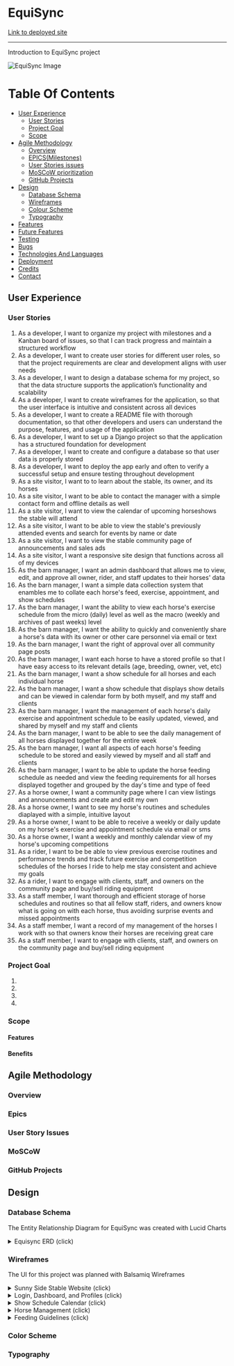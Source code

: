 # EquiSync
[Link to deployed site](https://)
<hr>
Introduction to EquiSync project

![EquiSync Image](./assets/...)

# Table Of Contents

-   [User Experience](#user-experience)
    -   [User Stories](#user-stories)
    -   [Project Goal](#project-goal)
    -   [Scope](#scope)
-   [Agile Methodology](#Agile-Methodology)
    -   [Overview](#overview)
    -   [EPICS(Milestones)](#epicsmilestones)
    -   [User Stories issues](#user-stories-issues)
    -   [MoSCoW prioritization](#moscow-prioritization)
    -   [GitHub Projects](#github-projects)
-   [Design](#design)
    -   [Database Schema](#Database-Schema)
    -   [Wireframes](#Wireframes)
    -   [Colour Scheme](#colour-scheme)
    -   [Typography](#Typography)
-   [Features](#features)
-   [Future Features](#future-features)
-   [Testing](#testing)
-   [Bugs](#Bugs)
-   [Technologies And Languages](#technologies-and-languages)
-   [Deployment](#deployment)
-   [Credits](#credits)
-   [Contact](#contact)


## User Experience

### User Stories

1. As a developer, I want to organize my project with milestones and a Kanban board of issues, so that I can track progress and maintain a structured workflow
2. As a developer, I want to create user stories for different user roles, so that the project requirements are clear and development aligns with user needs
3. As a developer, I want to design a database schema for my project, so that the data structure supports the application’s functionality and scalability
4. As a developer, I want to create wireframes for the application, so that the user interface is intuitive and consistent across all devices
5. As a developer, I want to create a README file with thorough documentation, so that other developers and users can understand the purpose, features, and usage of the application
6. As a developer, I want to set up a Django project so that the application has a structured foundation for development
7. As a developer, I want to create and configure a database so that user data is properly stored
8. As a developer, I want to deploy the app early and often to verify a successful setup and ensure testing throughout development
9. As a site visitor, I want to to learn about the stable, its owner, and its horses
10. As a site visitor, I want to be able to contact the manager with a simple contact form and offline details as well
11. As a site visitor, I want to view the calendar of upcoming horseshows the stable will attend
12. As a site visitor, I want to be able to view the stable's previously attended events and search for events by name or date
13. As a site visitor, I want to view the stable community page of announcements and sales ads
14. As a site visitor, I want a responsive site design that functions across all of my devices
15. As the barn manager, I want an admin dashboard that allows me to view, edit, and approve all owner, rider, and staff updates to their horses' data
16. As the barn manager, I want a simple data collection system that enambles me to collate each horse's feed, exercise, appointment, and show schedules
17. As the barn manager, I want the ability to view each horse's exercise schedule from the micro (daily) level as well as the macro (weekly and archives of past weeks) level
18. As the barn manager, I want the ability to quickly and conveniently share a horse's data with its owner or other care personnel via email or text
19. As the barn manager, I want the right of approval over all community page posts
20. As the barn manager, I want each horse to have a stored profile so that I have easy access to its relevant details (age, breeding, owner, vet, etc)
21. As the barn manager, I want a show schedule for all horses and each individual horse
22. As the barn manager, I want a show schedule that displays show details and can be viewed in calendar form by both myself, and my staff and clients
23. As the barn manager, I want the management of each horse's daily exercise and appointment schedule to be easily updated, viewed, and shared by myself and my staff and clients
24. As the barn manager, I want to be able to see the daily management of all horses displayed together for the entire week
25. As the barn manager, I want all aspects of each horse's feeding schedule to be stored and easily viewed by myself and all staff and clients
26. As the barn manager, I want to be able to update the horse feeding schedule as needed and view the feeding requirements for all horses displayed together and grouped by the day's time and type of feed
27. As a horse owner, I want a community page where I can view listings and announcements and create and edit my own
28. As a horse owner, I want to see my horse's routines and schedules diaplayed with a simple, intuitive layout
29. As a horse owner, I want to be able to receive a weekly or daily update on my horse's exercise and appointment schedule via email or sms
30. As a horse owner, I want a weekly and monthly calendar view of my horse's upcoming competitions
31. As a rider, I want to be be able to view previous exercise routines and performance trends and track future exercise and competition schedules of the horses I ride to help me stay consistent and achieve my goals
32. As a rider, I want to engage with clients, staff, and owners on the community page and buy/sell riding equipment
33. As a staff member, I want thorough and efficient storage of horse schedules and routines so that all fellow staff, riders, and owners know what is going on with each horse, thus avoiding surprise events and missed appointments
34. As a staff member, I want a record of my management of the horses I work with so that owners know their horses are receiving great care
35. As a staff member, I want to engage with clients, staff, and owners on the community page and buy/sell riding equipment

### Project Goal

1. 
2. 
3. 
4. 

### Scope

#### Features

#### Benefits


## Agile Methodology

### Overview

### Epics

### User Story Issues

### MoSCoW

### GitHub Projects


## Design

### Database Schema
The Entity Relationship Diagram for EquiSync was created with Lucid Charts

<details>
  <summary>Equisync ERD (click)</summary>
  
  - **Data Schema**  
    ![database schema](./assets/readme-images/schema.png)

</details>

### Wireframes
The UI for this project was planned with Balsamiq Wireframes

<details>
  <summary>Sunny Side Stable Website (click)</summary>
  
  - **Home**  
    ![Home](./assets/readme-images/wireframes/home.png)
  - **Our Horses**  
    ![Our Horses](./assets/readme-images/wireframes/our-horses.png)
  - **Our Community**  
    ![Our Community](./assets/readme-images/wireframes/our-community.png)
  - **Error 404**  
    ![404](./assets/readme-images/wireframes/404.png)

</details>

<details>
  <summary>Login, Dashboard, and Profiles (click)</summary>
  
  - **Login**  
    ![Login](./assets/readme-images/wireframes/login.png)
  - **Admin**  
    ![Admin](./assets/readme-images/wireframes/admin.png)
  - **User**  
    ![User](./assets/readme-images/wireframes/user.png)
  - **Horse Profile**  
    ![Horse](./assets/readme-images/wireframes/horse.png)
  
</details>

<details>
  <summary>Show Schedule Calendar (click)</summary>
  
  - **Show Schedule**  
    ![Show](./assets/readme-images/wireframes/show.png)
  - **Individual Horse Show Schedule**  
    ![Horse Show](./assets/readme-images/wireframes/horse-show.png)
  
</details>

<details>
  <summary>Horse Management (click)</summary>
  
  - **Stable Management**  
    ![Stable Management](./assets/readme-images/wireframes/stable.png)
  - **Individual Management**  
    ![Individual Management](./assets/readme-images/wireframes/management.png)

</details>

<details>
  <summary>Feeding Guidelines (click)</summary>
  
  - **Stable Feeding Guidelines**  
    ![Stable Feed](./assets/readme-images/wireframes/feed.png)
  - **Individual Feeding Guidelines**  
    ![Individual Feed](./assets/readme-images/wireframes/horse-feed.png)

</details>

### Color Scheme

### Typography